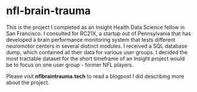 # nfl-brain-trauma
This is the project I completed as an Insight Health Data Science fellow in San Francisco. I consulted for RC21X, a startup out of Pennsylvania that has developed a brain performance monitoring system that tests different neuromotor centers in several distinct modules. I received a SQL database dump, which contained all their data for various user groups. I decided the most tractable dataset for the short timeframe of an Insight project would be to focus on one user group - former NFL players. 

Please visit **nflbraintrauma.tech** to read a blogpost I did describing more about the project. 
